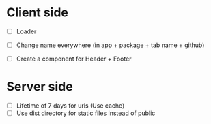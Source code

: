 # Client side

* [ ] Loader
* [ ] Change name everywhere (in app + package + tab name + github)
* [ ] Create a component for Header + Footer


# Server side

* [ ] Lifetime of 7 days for urls (Use cache)
* [ ] Use dist directory for static files instead of public